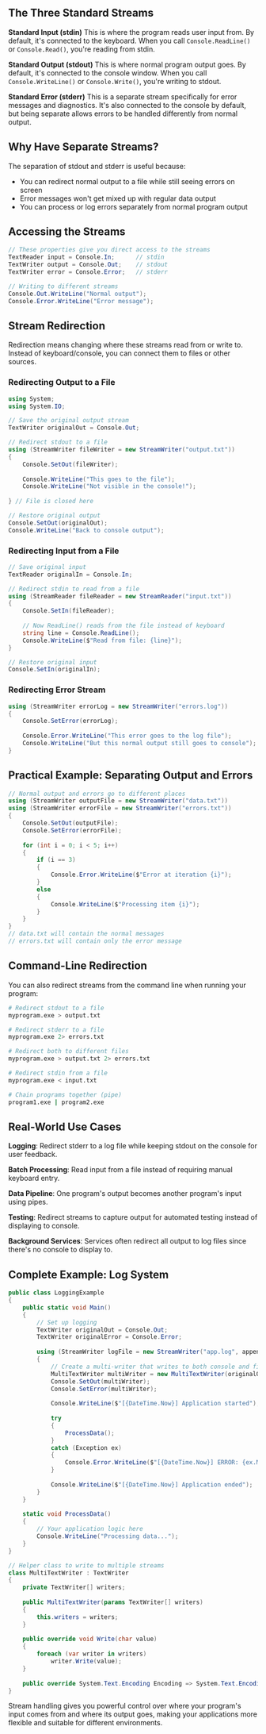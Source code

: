 ## The Three Standard Streams

**Standard Input (stdin)** This is where the program reads user input from. By default, it's connected to the keyboard. When you call `Console.ReadLine()` or `Console.Read()`, you're reading from stdin.

**Standard Output (stdout)** This is where normal program output goes. By default, it's connected to the console window. When you call `Console.WriteLine()` or `Console.Write()`, you're writing to stdout.

**Standard Error (stderr)** This is a separate stream specifically for error messages and diagnostics. It's also connected to the console by default, but being separate allows errors to be handled differently from normal output.

## Why Have Separate Streams?

The separation of stdout and stderr is useful because:

- You can redirect normal output to a file while still seeing errors on screen
- Error messages won't get mixed up with regular data output
- You can process or log errors separately from normal program output

## Accessing the Streams

```csharp
// These properties give you direct access to the streams
TextReader input = Console.In;      // stdin
TextWriter output = Console.Out;    // stdout
TextWriter error = Console.Error;   // stderr

// Writing to different streams
Console.Out.WriteLine("Normal output");
Console.Error.WriteLine("Error message");
```

## Stream Redirection

Redirection means changing where these streams read from or write to. Instead of keyboard/console, you can connect them to files or other sources.

### Redirecting Output to a File

```csharp
using System;
using System.IO;

// Save the original output stream
TextWriter originalOut = Console.Out;

// Redirect stdout to a file
using (StreamWriter fileWriter = new StreamWriter("output.txt"))
{
    Console.SetOut(fileWriter);
    
    Console.WriteLine("This goes to the file");
    Console.WriteLine("Not visible in the console!");
    
} // File is closed here

// Restore original output
Console.SetOut(originalOut);
Console.WriteLine("Back to console output");
```

### Redirecting Input from a File

```csharp
// Save original input
TextReader originalIn = Console.In;

// Redirect stdin to read from a file
using (StreamReader fileReader = new StreamReader("input.txt"))
{
    Console.SetIn(fileReader);
    
    // Now ReadLine() reads from the file instead of keyboard
    string line = Console.ReadLine();
    Console.WriteLine($"Read from file: {line}");
}

// Restore original input
Console.SetIn(originalIn);
```

### Redirecting Error Stream

```csharp
using (StreamWriter errorLog = new StreamWriter("errors.log"))
{
    Console.SetError(errorLog);
    
    Console.Error.WriteLine("This error goes to the log file");
    Console.WriteLine("But this normal output still goes to console");
}
```

## Practical Example: Separating Output and Errors

```csharp
// Normal output and errors go to different places
using (StreamWriter outputFile = new StreamWriter("data.txt"))
using (StreamWriter errorFile = new StreamWriter("errors.txt"))
{
    Console.SetOut(outputFile);
    Console.SetError(errorFile);
    
    for (int i = 0; i < 5; i++)
    {
        if (i == 3)
        {
            Console.Error.WriteLine($"Error at iteration {i}");
        }
        else
        {
            Console.WriteLine($"Processing item {i}");
        }
    }
}
// data.txt will contain the normal messages
// errors.txt will contain only the error message
```

## Command-Line Redirection

You can also redirect streams from the command line when running your program:

```bash
# Redirect stdout to a file
myprogram.exe > output.txt

# Redirect stderr to a file
myprogram.exe 2> errors.txt

# Redirect both to different files
myprogram.exe > output.txt 2> errors.txt

# Redirect stdin from a file
myprogram.exe < input.txt

# Chain programs together (pipe)
program1.exe | program2.exe
```

## Real-World Use Cases

**Logging**: Redirect stderr to a log file while keeping stdout on the console for user feedback.

**Batch Processing**: Read input from a file instead of requiring manual keyboard entry.

**Data Pipeline**: One program's output becomes another program's input using pipes.

**Testing**: Redirect streams to capture output for automated testing instead of displaying to console.

**Background Services**: Services often redirect all output to log files since there's no console to display to.

## Complete Example: Log System

```csharp
public class LoggingExample
{
    public static void Main()
    {
        // Set up logging
        TextWriter originalOut = Console.Out;
        TextWriter originalError = Console.Error;
        
        using (StreamWriter logFile = new StreamWriter("app.log", append: true))
        {
            // Create a multi-writer that writes to both console and file
            MultiTextWriter multiWriter = new MultiTextWriter(originalOut, logFile);
            Console.SetOut(multiWriter);
            Console.SetError(multiWriter);
            
            Console.WriteLine($"[{DateTime.Now}] Application started");
            
            try
            {
                ProcessData();
            }
            catch (Exception ex)
            {
                Console.Error.WriteLine($"[{DateTime.Now}] ERROR: {ex.Message}");
            }
            
            Console.WriteLine($"[{DateTime.Now}] Application ended");
        }
    }
    
    static void ProcessData()
    {
        // Your application logic here
        Console.WriteLine("Processing data...");
    }
}

// Helper class to write to multiple streams
class MultiTextWriter : TextWriter
{
    private TextWriter[] writers;
    
    public MultiTextWriter(params TextWriter[] writers)
    {
        this.writers = writers;
    }
    
    public override void Write(char value)
    {
        foreach (var writer in writers)
            writer.Write(value);
    }
    
    public override System.Text.Encoding Encoding => System.Text.Encoding.UTF8;
}
```

Stream handling gives you powerful control over where your program's input comes from and where its output goes, making your applications more flexible and suitable for different environments.